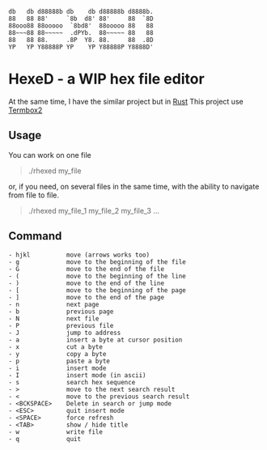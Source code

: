 ```
db   db d88888b db    db d88888b d8888b.
88   88 88'     `8b  d8' 88'     88  `8D
88ooo88 88ooooo  `8bd8'  88ooooo 88   88
88~~~88 88~~~~~  .dPYb.  88~~~~~ 88   88
88   88 88.     .8P  Y8. 88.     88  .8D
YP   YP Y88888P YP    YP Y88888P Y8888D'
```


# HexeD - a WIP hex file editor

At the same time, I have the similar project but in [Rust](https://github.com/LittleB0xes/rhexed)
This project use [Termbox2](https://github.com/termbox/termbox2)

## Usage
You can work on one file
> ./rhexed my_file

or, if you need, on several files in the same time, with the ability to navigate from file to file.
> ./rhexed my_file_1 my_file_2 my_file_3 ...

## Command
```
- hjkl          move (arrows works too)
- g             move to the beginning of the file
- G             move to the end of the file
- (             move to the beginning of the line
- )             move to the end of the line
- [             move to the beginning of the page
- ]             move to the end of the page
- n             next page
- b             previous page
- N             next file
- P             previous file
- J             jump to address
- a             insert a byte at cursor position
- x             cut a byte
- y             copy a byte 
- p             paste a byte
- i             insert mode
- I             insert mode (in ascii)
- s             search hex sequence
- >             move to the next search result
- <             move to the previous search result
- <BCKSPACE>    Delete in search or jump mode
- <ESC>         quit insert mode
- <SPACE>       force refresh
- <TAB>         show / hide title
- w             write file
- q             quit
```

